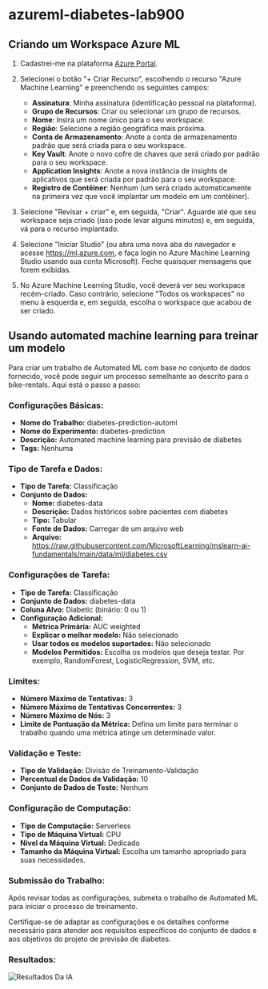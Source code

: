 # azureml-diabetes-lab900

## Criando um Workspace Azure ML

1. Cadastrei-me na plataforma [Azure Portal](https://portal.azure.com).
2. Selecionei o botão "+ Criar Recurso", escolhendo o recurso "Azure Machine Learning" e preenchendo os seguintes campos:

   - **Assinatura**: Minha assinatura (identificação pessoal na plataforma).
   - **Grupo de Recursos**: Criar ou selecionar um grupo de recursos.
   - **Nome**: Insira um nome único para o seu workspace.
   - **Região**: Selecione a região geográfica mais próxima.
   - **Conta de Armazenamento**: Anote a conta de armazenamento padrão que será criada para o seu workspace.
   - **Key Vault**: Anote o novo cofre de chaves que será criado por padrão para o seu workspace.
   - **Application Insights**: Anote a nova instância de insights de aplicativos que será criada por padrão para o seu workspace.
   - **Registro de Contêiner**: Nenhum (um será criado automaticamente na primeira vez que você implantar um modelo em um contêiner).
   
3. Selecione "Revisar + criar" e, em seguida, "Criar". Aguarde até que seu workspace seja criado (isso pode levar alguns minutos) e, em seguida, vá para o recurso implantado.

4. Selecione "Iniciar Studio" (ou abra uma nova aba do navegador e acesse https://ml.azure.com, e faça login no Azure Machine Learning Studio usando sua conta Microsoft). Feche quaisquer mensagens que forem exibidas.

5. No Azure Machine Learning Studio, você deverá ver seu workspace recém-criado. Caso contrário, selecione "Todos os workspaces" no menu à esquerda e, em seguida, escolha o workspace que acabou de ser criado.

## Usando automated machine learning para treinar um modelo

Para criar um trabalho de Automated ML com base no conjunto de dados fornecido, você pode seguir um processo semelhante ao descrito para o bike-rentals. Aqui está o passo a passo:

### Configurações Básicas:

- **Nome do Trabalho:** diabetes-prediction-automl
- **Nome do Experimento:** diabetes-prediction
- **Descrição:** Automated machine learning para previsão de diabetes
- **Tags:** Nenhuma

### Tipo de Tarefa e Dados:

- **Tipo de Tarefa:** Classificação
- **Conjunto de Dados:**
  - **Nome:** diabetes-data
  - **Descrição:** Dados históricos sobre pacientes com diabetes
  - **Tipo:** Tabular
  - **Fonte de Dados:** Carregar de um arquivo web
  - **Arquivo:** https://raw.githubusercontent.com/MicrosoftLearning/mslearn-ai-fundamentals/main/data/ml/diabetes.csv

### Configurações de Tarefa:

- **Tipo de Tarefa:** Classificação
- **Conjunto de Dados:** diabetes-data
- **Coluna Alvo:** Diabetic (binário: 0 ou 1)
- **Configuração Adicional:**
  - **Métrica Primária:** AUC weighted
  - **Explicar o melhor modelo:** Não selecionado
  - **Usar todos os modelos suportados:** Não selecionado
  - **Modelos Permitidos:** Escolha os modelos que deseja testar. Por exemplo, RandomForest, LogisticRegression, SVM, etc.

### Limites:

- **Número Máximo de Tentativas:** 3
- **Número Máximo de Tentativas Concorrentes:** 3
- **Número Máximo de Nós:** 3
- **Limite de Pontuação da Métrica:** Defina um limite para terminar o trabalho quando uma métrica atinge um determinado valor.

### Validação e Teste:

- **Tipo de Validação:** Divisão de Treinamento-Validação
- **Percentual de Dados de Validação:** 10
- **Conjunto de Dados de Teste:** Nenhum

### Configuração de Computação:

- **Tipo de Computação:** Serverless
- **Tipo de Máquina Virtual:** CPU
- **Nível da Máquina Virtual:** Dedicado
- **Tamanho da Máquina Virtual:** Escolha um tamanho apropriado para suas necessidades.

### Submissão do Trabalho:

Após revisar todas as configurações, submeta o trabalho de Automated ML para iniciar o processo de treinamento.

Certifique-se de adaptar as configurações e os detalhes conforme necessário para atender aos requisitos específicos do conjunto de dados e aos objetivos do projeto de previsão de diabetes.

### Resultados:

![Resultados Da IA]([https://github.com/seu-usuario/seu-repositorio/nome-da-imagem.jpg](https://raw.githubusercontent.com/VicLira/azureml-diabetes-lab900/main/resultados.png)https://raw.githubusercontent.com/VicLira/azureml-diabetes-lab900/main/resultados.png)
